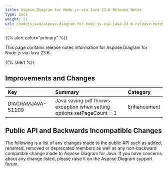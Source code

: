 ```yaml
---
title: Aspose.Diagram for Node.js via Java 23.6 Release Notes
type: docs
weight: 22
url: /nodejsjava/aspose-diagram-for-node-js-via-java-23-6-release-notes/
---
```


{{% alert color="primary" %}}

This page contains release notes information for Aspose.Diagram for Node.js via Java 23.6.

{{% /alert %}}
## **Improvements and Changes** ##

|**Key**|**Summary**|**Category**|
| :- | :- | :- |
|DIAGRAMJAVA-51109|Java saving pdf throws exception when setting options setPageCount = 1|Enhancement|

## **Public API and Backwards Incompatible Changes**
The following is a list of any changes made to the public API such as added, renamed, removed or deprecated members as well as any non-backward compatible change made to Aspose.Diagram for Java. If you have concerns about any change listed, please raise it on the Aspose.Diagram support forum.
